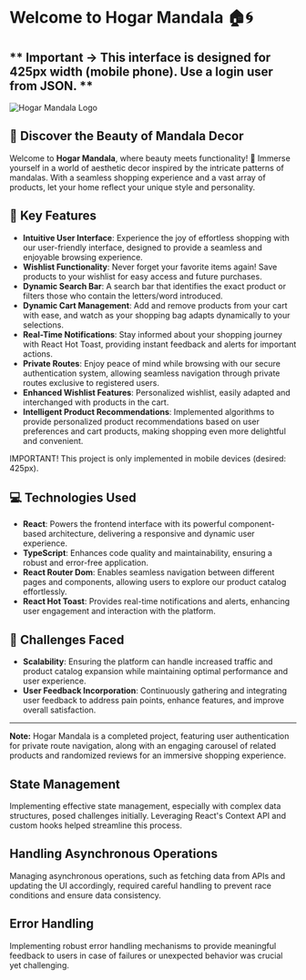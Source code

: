 # Welcome to Hogar Mandala 🏠🌀

## ** Important -> This interface is designed for 425px width (mobile phone). Use a login user from JSON. **

<p align="left">
  <img src="/e-commercelayoute.jpg" alt="Hogar Mandala Logo" width="fit-content" />
</p>

## 🌟 **Discover the Beauty of Mandala Decor**

Welcome to **Hogar Mandala**, where beauty meets functionality! 🌺 Immerse yourself in a world of aesthetic decor inspired by the intricate patterns of mandalas. With a seamless shopping experience and a vast array of products, let your home reflect your unique style and personality.

## 🚀 **Key Features**

- **Intuitive User Interface**: Experience the joy of effortless shopping with our user-friendly interface, designed to provide a seamless and enjoyable browsing experience.
- **Wishlist Functionality**: Never forget your favorite items again! Save products to your wishlist for easy access and future purchases.
- **Dynamic Search Bar**: A search bar that identifies the exact product or filters those who contain the letters/word introduced.
- **Dynamic Cart Management**: Add and remove products from your cart with ease, and watch as your shopping bag adapts dynamically to your selections.
- **Real-Time Notifications**: Stay informed about your shopping journey with React Hot Toast, providing instant feedback and alerts for important actions.
- **Private Routes**: Enjoy peace of mind while browsing with our secure authentication system, allowing seamless navigation through private routes exclusive to registered users.
- **Enhanced Wishlist Features**: Personalized  wishlist, easily adapted and interchanged with products in the cart.
- **Intelligent Product Recommendations**: Implemented algorithms to provide personalized product recommendations based on user preferences and cart products, making shopping even more delightful and convenient.

IMPORTANT! This project is only implemented in mobile devices (desired: 425px).

## 💻 **Technologies Used**

- **React**: Powers the frontend interface with its powerful component-based architecture, delivering a responsive and dynamic user experience.
- **TypeScript**: Enhances code quality and maintainability, ensuring a robust and error-free application.
- **React Router Dom**: Enables seamless navigation between different pages and components, allowing users to explore our product catalog effortlessly.
- **React Hot Toast**: Provides real-time notifications and alerts, enhancing user engagement and interaction with the platform.

## 🚧 **Challenges Faced**

- **Scalability**: Ensuring the platform can handle increased traffic and product catalog expansion while maintaining optimal performance and user experience.
- **User Feedback Incorporation**: Continuously gathering and integrating user feedback to address pain points, enhance features, and improve overall satisfaction.

---

**Note:** Hogar Mandala is a completed project, featuring user authentication for private route navigation, along with an engaging carousel of related products and randomized reviews for an immersive shopping experience.

## State Management

Implementing effective state management, especially with complex data structures, posed challenges initially. Leveraging React's Context API and custom hooks helped streamline this process.

## Handling Asynchronous Operations

Managing asynchronous operations, such as fetching data from APIs and updating the UI accordingly, required careful handling to prevent race conditions and ensure data consistency.

## Error Handling

Implementing robust error handling mechanisms to provide meaningful feedback to users in case of failures or unexpected behavior was crucial yet challenging.

